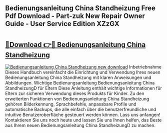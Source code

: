 ## Bedienungsanleitung China Standheizung Free Pdf Download - Part-zuk New Repair Owner Guide - User Service Edition XZzGX

# <h2><a href="http://df4euv.blite.top/?on=Bedienungsanleitung+China+Standheizung">🔗Download 👉🔴 Bedienungsanleitung China Standheizung</a></h2>

[![Bedienungsanleitung China Standheizung new download](https://i.imgur.com/lujVjoI.png)](http://df4euv.blite.top/?on=Bedienungsanleitung+China+Standheizung)
Inbetriebnahme Dieses Handbuch vereinfacht die Einrichtung und Verwendung Ihres neuen Bedienungsanleitung China Standheizung mit klaren Anweisungen und Abbildungen. Wichtige Bedienungsanleitung Bedienungsanleitung China StandheizungD für Eltern Diese Anleitung enthält wichtige Informationen für Eltern zur sicheren Verwendung dieses Produkts für Kinder. Zu den erweiterten Funktionen von Bedienungsanleitung China Standheizung gehören Bilderkennung, Sprachbefehle, anpassbare Profile und automatische Backups, die alle einfach über die benutzerfreundliche und intuitive Benutzeroberfläche gesteuert werden können. Lass uns anfangen! Kontaktieren Sie uns noch heute und lassen Sie uns Ihnen helfen, das Beste aus Ihrem neuen Bedienungsanleitung China StandheizungD zu machen.
